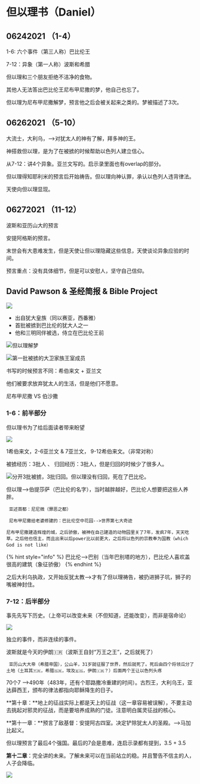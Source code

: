 # 但以理书（Daniel）

## 06242021 （1-4）

1-6: 六个事件（第三人称）巴比伦王

7-12：异象（第一人称）波斯和希腊

但以理和三个朋友拒绝不洁净的食物。

 其他人无法答出巴比伦王尼布甲尼撒的梦，他自己也忘了。

但以理为尼布甲尼撒解梦，预言他之后会被关起来之类的。梦被描述了3次。

## 06262021 （5-10）

 大流士，大利乌，-->对犹太人的神有了解，拜多神的王。

 神搭救但以理，是为了在被掳的时候帮助以色列人建立信心。

 从7-12：讲4个异象。亚兰文写的。启示录里面也有overlap的部分。

 但以理得知耶利米的预言后开始祷告。但以理向神认罪，承认以色列人违背律法。

  天使向但以理显现。

## 06272021 （11-12）

波斯和亚历山大的预言

 安提阿格斯的预言。

 末世会有大患难发生，但是天使让但以理隐藏这些信息，天使谈论异象应验的时间。

 预言重点：没有具体细节，但是可以安慰人，坚守自己信仰。





 

## David Pawson & 圣经简报 & Bible Project

![](<../.gitbook/assets/image (185).png>)



* 出自犹大皇族（同以赛亚，西番雅）
* 首批被掳到巴比伦的犹大人之一
* 他和三明同伴被选，侍立在巴比伦王前

![但以理解梦](<../.gitbook/assets/image (186).png>)

![第一批被掳的大卫家族王室成员](<../.gitbook/assets/image (202).png>)

 书写的时候预言不同：希伯来文 + 亚兰文

  他们被要求放弃犹太人的生活，但是他们不愿意。 

 尼布甲尼撒 VS 伯沙撒

### 1-6：前半部分   

但以理书为了给后面读者带来盼望

![](<../.gitbook/assets/image (203).png>)

1希伯来文，2-6亚兰文 & 7亚兰文， 9-12希伯来文。（非常对称）

 被掳经历：3批人 、 归回经历：3批人，但是归回的时候少了很多人。

![ 分开3批被掳，3批归回。但以理没有归回，死在了巴比伦。](<../.gitbook/assets/image (204).png>)

 但以理-->伯提莎萨（巴比伦的名字），当时越胖越好，巴比伦人想要把这些人养胖。

` 亚述首都：尼尼微（罪恶之都）`

` 尼布甲尼撒给老婆修建的：巴比伦空中花园-->世界第七大奇迹`

`尼布甲尼撒建造辉煌的城，之后骄傲，被神在自己建造的动物园里关了7年，发疯7年，天天吃草。之后他也信主，而且出来以后power比以前更大，之后将以色列的宗教奉为国教（which God is not like）`

{% hint style="info" %}
巴比伦-->巴别（当年巴别塔的地方），巴比伦人喜欢盖很高的建筑（象征骄傲）
{% endhint %}

 之后大利乌执政，又开始反犹太教-->才有了但以理祷告，被扔进狮子坑，狮子的嘴被神封住。

### 7-12：后半部分   

 事先先写下历史。（上帝可以改变未来（不但知道，还能改变），而非是宿命论）

![](<../.gitbook/assets/image (205).png>)

独立的事件，而非连续的事件。

 波斯就是今天的伊朗🇮🇷（波斯王自封“万王之王”，之后就死了）

` 亚历山大大帝（希腊帝国），公山羊，31岁就征服了世界，然后就死了。死后由四个将领瓜分了土地（土耳其🇹🇷，希腊🇬🇷，埃及🇪🇬，伊朗🇮🇷？）后面两个王让以色列头疼`

 70个7 -->490年（483年，还有个耶路撒冷重建的时间）。古烈王，大利乌王，亚达薛西王，颁布的律法都指向耶稣降生的日子。 

**第十章：**地上的征战实际上都是天上的征战（这一章容易被误解），不要主动去挑起对邪灵的征战，而是要培养成熟的门徒。注意明白属灵征战的核心。

**第十一章：**预言了敌基督：安提阿古四室。决定铲除犹太人的圣殿。-->马加比起义。

 但以理预言了最后4个强国。最后的7会是患难，连启示录都有提到，3.5 + 3.5

**第十二章**：完全讲的未来。了解未来可以在当前站立的稳。并且警告不信主的人，人子会降临。

![](<../.gitbook/assets/image (206).png>)

































